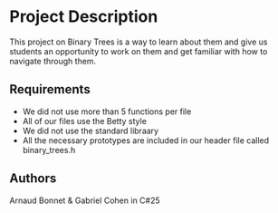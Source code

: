 # Project Description

This project on Binary Trees is a way to learn about them and give us students an opportunity to work on them and get familiar with how to navigate through them.

## Requirements

- We did not use more than 5 functions per file
- All of our files use the Betty style
- We did not use the standard libraary
- All the necessary prototypes are included in our header file called binary_trees.h

## Authors

Arnaud Bonnet & Gabriel Cohen in C#25

